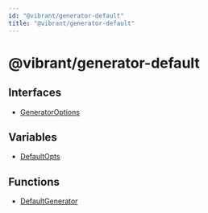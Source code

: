 ```yaml
---
id: "@vibrant/generator-default"
title: "@vibrant/generator-default"
---
```


# @vibrant/generator-default

## Interfaces

- [GeneratorOptions](interfaces/generatoroptions.md)

## Variables

- [DefaultOpts](variables/defaultopts.md)

## Functions

- [DefaultGenerator](functions/defaultgenerator.md)
